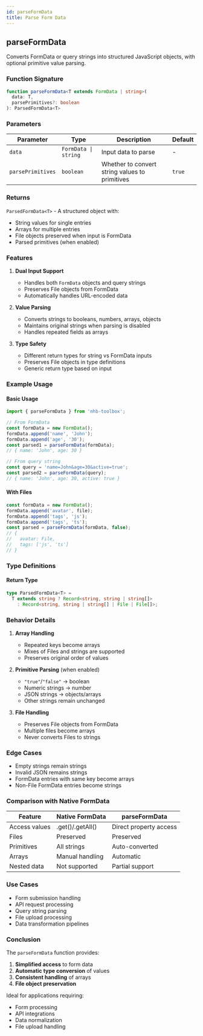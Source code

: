 ```yaml
---
id: parseFormData  
title: Parse Form Data  
---
```


## parseFormData

Converts FormData or query strings into structured JavaScript objects, with optional primitive value parsing.

### Function Signature

```typescript
function parseFormData<T extends FormData | string>(
  data: T,
  parsePrimitives?: boolean
): ParsedFormData<T>
```

### Parameters

| Parameter | Type | Description | Default |
|-----------|------|-------------|---------|
| `data` | `FormData \| string` | Input data to parse | - |
| `parsePrimitives` | `boolean` | Whether to convert string values to primitives | `true` |

### Returns

`ParsedFormData<T>` - A structured object with:

- String values for single entries
- Arrays for multiple entries
- File objects preserved when input is FormData
- Parsed primitives (when enabled)

### Features

1. **Dual Input Support**
   - Handles both `FormData` objects and query strings
   - Preserves File objects from FormData
   - Automatically handles URL-encoded data

2. **Value Parsing**
   - Converts strings to booleans, numbers, arrays, objects
   - Maintains original strings when parsing is disabled
   - Handles repeated fields as arrays

3. **Type Safety**
   - Different return types for string vs FormData inputs
   - Preserves File objects in type definitions
   - Generic return type based on input

### Example Usage

#### Basic Usage

```typescript
import { parseFormData } from 'nhb-toolbox';

// From FormData
const formData = new FormData();
formData.append('name', 'John');
formData.append('age', '30');
const parsed1 = parseFormData(formData);
// { name: 'John', age: 30 }

// From query string
const query = 'name=John&age=30&active=true';
const parsed2 = parseFormData(query);
// { name: 'John', age: 30, active: true }
```

#### With Files

```typescript
const formData = new FormData();
formData.append('avatar', file);
formData.append('tags', 'js');
formData.append('tags', 'ts');
const parsed = parseFormData(formData, false);
// {
//   avatar: File,
//   tags: ['js', 'ts']
// }
```

### Type Definitions

#### Return Type

```typescript
type ParsedFormData<T> =
  T extends string ? Record<string, string | string[]>
    : Record<string, string | string[] | File | File[]>;
```

### Behavior Details

1. **Array Handling**
   - Repeated keys become arrays
   - Mixes of Files and strings are supported
   - Preserves original order of values

2. **Primitive Parsing** (when enabled)
   - `"true"`/`"false"` → boolean
   - Numeric strings → number
   - JSON strings → objects/arrays
   - Other strings remain unchanged

3. **File Handling**
   - Preserves File objects from FormData
   - Multiple files become arrays
   - Never converts Files to strings

### Edge Cases

- Empty strings remain strings
- Invalid JSON remains strings
- FormData entries with same key become arrays
- Non-File FormData entries become strings

### Comparison with Native FormData

| Feature | Native FormData | parseFormData |
|---------|----------------|---------------|
| Access values | .get()/.getAll() | Direct property access |
| Files | Preserved | Preserved |
| Primitives | All strings | Auto-converted |
| Arrays | Manual handling | Automatic |
| Nested data | Not supported | Partial support |

### Use Cases

- Form submission handling
- API request processing
- Query string parsing
- File upload processing
- Data transformation pipelines

### Conclusion

The `parseFormData` function provides:

1. **Simplified access** to form data
2. **Automatic type conversion** of values
3. **Consistent handling** of arrays
4. **File object preservation**

Ideal for applications requiring:

- Form processing
- API integrations
- Data normalization
- File upload handling
